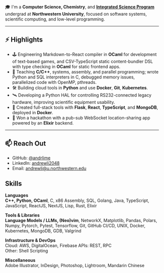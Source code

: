 🎓 I'm a **Computer Science, Chemistry**, and [**Integrated Science Program**](https://isp.northwestern.edu/) undergrad at **Northwestern University**, focused on software systems, scientific computing, and low-level programming.

---

## ⚡ Highlights
- 🕹️ Engineering Markdown-to-React compiler in **OCaml** for development of text-based games, and CSV-TypeScript static content-bundler DSL with type checking in **OCaml** for static frontend apps.
- 🧵 Teaching **C/C++**, systems, assembly, and parallel programming; wrote Python and SQL interpreters in C, debugged memory issues, parallelized code with OpenMP, pthreads.
- 🛠 Building cloud tools in **Python** and use **Docker**, **Git**, **Kubernetes**.
- 🛰 Developing a Python HAL for controlling RS232-connected legacy hardware, improving scientific equipment usability.
- 🧩 Created full-stack tools with **Flask**, **React**, **TypeScript**, and **MongoDB**, deployed in **Docker**.
- 📍 Won a hackathon with a pub-sub WebSocket location-sharing app powered by an **Elixir** backend.

---

## 📫 Reach Out
- GitHub: [@andrlime](https://github.com/andrlime)
- LinkedIn: [andrewli2048](https://www.linkedin.com/in/andrewli2048)
- Email: [andrewli@u.northwestern.edu](mailto:andrewli@u.northwestern.edu)

## Skills
**Languages**  
**C++, Python, OCaml**, C, x86 Assembly, SQL, Golang, Java, TypeScript, JavaScript, ReactJS, NextJS, Lisp, Rust, Elixir

**Tools & Libraries**  
**Language Models / LLMs, (Neo)vim**, NetworkX, Matplotlib, Pandas, Polars, Numpy, Pytorch, Pytest, Tensorflow, Git, GitHub CI/CD, UNIX, Docker, Kubernetes, MongoDB, GDB, Valgrind

**Infrastructure & DevOps**  
Cloud: AWS, DigitalOcean, Firebase
APIs: REST, RPC  
Other: Shell Scripting

**Miscellaneous**  
Adobe Illustrator, InDesign, Photoshop, Lightroom, Mandarin Chinese
